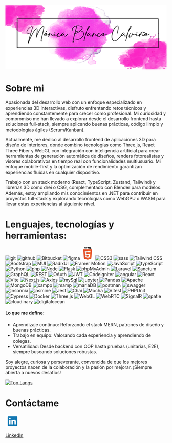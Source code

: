 <img src="./img/header.png" alt="Imagen del header donde me identifico" style="height: 200px; width: 100%;">

# Sobre mi
Apasionada del desarrollo web con un enfoque especializado en experiencias 3D interactivas, disfruto enfrentando retos técnicos y aprendiendo constantemente para crecer como profesional. Mi curiosidad y compromiso me han llevado a explorar desde el desarrollo frontend hasta soluciones full-stack, siempre aplicando buenas prácticas, código limpio y metodologías ágiles (Scrum/Kanban).

Actualmente, me dedico al desarrollo frontend de aplicaciones 3D para diseño de interiores, donde combino tecnologías como Three.js, React Three Fiber y WebGL con integración con inteligencia artificial para crear herramientas de generación automática de diseños, renders fotorealistas y visores colaborativos en tiempo real con funcionalidades multiusuario. Mi enfoque mobile-first y la optimización de rendimiento garantizan experiencias fluidas en cualquier dispositivo.

Trabajo con un stack moderno (React, TypeScript, Zustand, Tailwind) y librerías 3D como drei o CSG, complementado con Blender para modelos. Además, estoy ampliando mis conocimientos en .NET para contribuir en proyectos full-stack y explorando tecnologías como WebGPU o WASM para llevar estas experiencias al siguiente nivel.

# Lenguajes, tecnologías y herramientas:

<div>
<img src="https://www.vectorlogo.zone/logos/git-scm/git-scm-icon.svg" alt="git" width="35" height="35"/>
<img src="https://cdn-icons-png.flaticon.com/512/25/25231.png" alt="github" width="35" heigth="35"/>
<img src="https://www.vectorlogo.zone/logos/bitbucket/bitbucket-icon.svg" alt="Bitbucket" width="35" heigth="35"/>
<img src="https://www.vectorlogo.zone/logos/figma/figma-icon.svg" alt="figma" width="35" height="35"/>
<img src="https://raw.githubusercontent.com/devicons/devicon/master/icons/html5/html5-original-wordmark.svg" alt="html5" width="40" height="40"/>
<img src="https://profilinator.rishav.dev/skills-assets/css3-original-wordmark.svg" alt="CSS3" height="40" />  
<img src="https://img.icons8.com/color/512/sass.png" alt="sass" width="50" height="40" />
<img src='https://cdn.worldvectorlogo.com/logos/tailwind-css-1.svg' alt="Tailwind CSS"  height="50" width="70"/>
<img src='https://www.vectorlogo.zone/logos/getbootstrap/getbootstrap-ar21~bgwhite.svg' alt="Bootstrap"  height="40" width="65"/>
<img src='https://www.vectorlogo.zone/logos/mui/mui-ar21~bgwhite.svg' alt="MUI"  height="50" width="65"/>
<img src='https://logowik.com/content/uploads/images/radix-ui3498.logowik.com.webp' alt="RadixUI"  height="60" width="70"/>
  <img src='https://velog.velcdn.com/images/ebing/post/64896a3c-7e86-43e8-babe-ef99a9c52586/image.png' alt="Framer Motion"  height="40" width="70"/>
<img  src="https://profilinator.rishav.dev/skills-assets/javascript-original.svg" alt="JavaScript" width="40" height="40" />
<img src="https://www.vectorlogo.zone/logos/typescriptlang/typescriptlang-icon.svg" alt="typeScript" width="40" height="40"/>
<img src="https://www.vectorlogo.zone/logos/python/python-icon.svg" alt="Python" width="40" height="40"/>
<img src="https://raw.githubusercontent.com/jmnote/z-icons/master/svg/php.svg" alt="php" width="50" height="50"/>
<img src="https://www.vectorlogo.zone/logos/nodejs/nodejs-horizontal.svg" alt="Node" width="80" height="30"/>
<img src="https://miro.medium.com/v2/resize:fit:438/1*dQvABiWzbE28OTPYjzElKw.png" alt="Flask" width="50" height="40"/>
<img src="https://www.vectorlogo.zone/logos/phpmyadmin/phpmyadmin-ar21.svg" alt="phpMyAdmin" width="90" height="50"/>
<img src="https://profilinator.rishav.dev/skills-assets/laravel-plain-wordmark.svg" alt="Laravel" width="50" height="40"/>
<img src="https://bagisto.com/wp-content/uploads/2023/04/Laravel-Sanctum.jpeg" alt="Sanctum" width="65" height="40"/>
<img src="https://images.icon-icons.com/2699/PNG/512/graphql_logo_icon_171045.png" alt="GraphQL" width="90" height="50"/>
<img src="https://encrypted-tbn0.gstatic.com/images?q=tbn:ANd9GcRL_CvWdyQiIUOMvI208iJGa-yGC92g3szRKw&s" alt="REST" width="40" height="50"/>
<img src="https://upload.wikimedia.org/wikipedia/commons/thumb/d/d2/Oauth_logo.svg/2041px-Oauth_logo.svg.png" alt="OAuth" width="50" height="50"/>
<img src="https://jwt.io/img/logo-asset.svg" alt="JWT" width="80" height="50"/>
<img src="https://programadorphp.es/wp-content/uploads/2014/04/codeigniter.png" alt="Codeigniter" width="50" height="50"/>
<img src="https://www.vectorlogo.zone/logos/angular/angular-ar21.svg" alt="angular" width="80" height="50"/>
<img src="https://profilinator.rishav.dev/skills-assets/react-original-wordmark.svg" alt="React" width="60" height="50" />
<img src="https://www.vectorlogo.zone/logos/vitejsdev/vitejsdev-ar21~bgwhite.svg" alt="Vite" width="70" height="50" />
<img src="https://www.vectorlogo.zone/logos/nextjs/nextjs-ar21~bgwhite.svg" alt="Next.js" width="60" height="50" />
<img src="https://www.vectorlogo.zone/logos/axios/axios-ar21~bgwhite.svg" alt="Axios" width="60" height="50" />
<img src="https://profilinator.rishav.dev/skills-assets/mysql-original-wordmark.svg" alt="mySql" width="70" height="60"/>
<img src="https://www.vectorlogo.zone/logos/jupyter/jupyter-ar21~bgwhite.svg" alt="jupyter" width="80" height="50"/>
<img src="https://img.unocero.com/2020/01/unocero-pandas-1024x576.jpg" alt="Pandas" width="80" height="50"/>
<img src="https://www.vectorlogo.zone/logos/apache/apache-ar21.svg" alt="Apache" width="60" height="50"/>
<img src="https://www.vectorlogo.zone/logos/mongodb/mongodb-ar21~bgwhite.svg" alt="MongoDB" width="80" height="60"/>
<img src="https://profilinator.rishav.dev/skills-assets/xampp.png" alt="xampp" width="40" height="40"/>
<img src="https://www.pngkey.com/png/detail/802-8025481_mamp-mamp-icon.png" alt="mamp" width="40" height="40"/>
<img src="https://www.vectorlogo.zone/logos/mariadb/mariadb-ar21~bgwhite.svg" alt="mariaDB" width="75" height="50"/>
<img src="https://res.cloudinary.com/postman/image/upload/t_team_logo/v1629869194/team/2893aede23f01bfcbd2319326bc96a6ed0524eba759745ed6d73405a3a8b67a8" alt="postman" width="40" height="40"/>
  <img src="https://pandwarf.com/wp/wp-content/uploads/2021/11/swagger-banner.png" alt="swagger" width="70" height="30"/>
<img src="https://spin.atomicobject.com/wp-content/uploads/insomnia.jpg" alt="insonnia" width="70" height="40"/>
<img src="https://jameymcauliffe.github.io/img/jasmine.png" alt="jasmine" width="55" height="50"/>
<img src="https://www.vectorlogo.zone/logos/jestjsio/jestjsio-ar21.svg" alt="Jest" width="65" height="45"/>
<img src="https://www.vectorlogo.zone/logos/chaijs/chaijs-ar21.svg" alt="Chai" width="70" height="60"/>
<img src="https://www.vectorlogo.zone/logos/mochajs/mochajs-ar21.svg" alt="Mocha" width="90" height="50"/>
<img src="https://www.vectorlogo.zone/logos/vitessio/vitessio-ar21~bgwhite.svg" alt="Vitest" width="60" height="40"/>
<img src="https://encrypted-tbn0.gstatic.com/images?q=tbn:ANd9GcTxheAd698kuEp_JigbYHFntCAvC4NJADdSZg&s" alt="PHPUnit" width="50" height="50"/>
<img src="https://encrypted-tbn0.gstatic.com/images?q=tbn:ANd9GcT7QNRD58OdpdN-4L9PFtuhUzvkFwQLo76HlA&s" alt="Cypress" width="70" height="35"/>
<img src="https://i.pinimg.com/1200x/c6/ab/c6/c6abc6dc9b99aea3aaafb12d1d35c0f4.jpg" alt="Docker" width="60" height="60"/>
<img src="https://i.imgur.com/ygvUXeo.png" alt="Three.js" width="80" height="50"/>
<img src="https://immersivepro.es/wp-content/uploads/2020/12/48.1.png" alt="WebGL" width="70" height="50"/>
<img src="https://blogthinkbig.com/wp-content/uploads/sites/4/2019/02/WebRTC-Vertical-Logo.jpg?resize=500%2C334" alt="WebRTC" width="60" height="40"/>
<img src="https://miro.medium.com/v2/resize:fit:699/1*Xz7EjcO3AUYi0jxx6SAzug.png" alt="SignalR" width="80" height="50"/>
<img src="https://spatie.be/images/og-image.jpg" alt="spatie" width="60" height="40"/>
<img src="https://antoniofernandez.com/assets/blog/cloudinary.png" alt="cloudinary" width="60" height="50"/>
<img src="https://upload.wikimedia.org/wikipedia/commons/thumb/f/ff/DigitalOcean_logo.svg/1200px-DigitalOcean_logo.svg.png" alt="digitalocean" width="60" height="50"/>
</div>

#### Lo que me define:

- Aprendizaje continuo: Reforzando el stack MERN, patrones de diseño y buenas prácticas.
- Trabajo en equipo: Valorando cada experiencia y aprendiendo de colegas.
- Versatilidad: Desde backend con OOP hasta pruebas (unitarias, E2E), siempre buscando soluciones robustas.

Soy alegre, curiosa y perseverante, convencida de que los mejores proyectos nacen de la colaboración y la pasión por mejorar. ¡Siempre abierta a nuevos desafíos!


<!-- [![Monica Blanco GitHub stats](https://github-readme-stats.vercel.app/api?username=mgblanco10)](https://github.com/mgblanco10/github-readme-stats)  -->
<!--  ![Monica Blanco GitHub stats](https://github-readme-stats.vercel.app/api?username=mgblanco10&hide=contribs,prs)  -->
<!--![Monica GitHub stats](https://github-readme-stats.vercel.app/api?username=mgblanco10&show_icons=true)  -->
<!-- [![Top Langs](https://github-readme-stats.vercel.app/api/top-langs/?username=mgblanco10&langs_count=8)](https://github.com/mgblanco10/github-readme-stats)  -->
<!-- [![Top Langs](https://github-readme-stats.vercel.app/api/top-langs/?username=mgblanco10&layout=compact)](https://github.com/mgblanco10/github-readme-stats)
[![Top Langs](https://github-readme-stats.vercel.app/api/top-langs/?username=mgblanco10&exclude_repo=CHATGPT)](https://github.com/mgblanco10/github-readme-stats) -->
<!-- [![Top Langs](https://github-readme-stats.vercel.app/api/top-langs/?username=mgblanco10&hide=CHATGPT,courseraPython)](https://github.com/mgblanco10/github-readme-stats) -->

[![Top Langs](https://github-readme-stats.vercel.app/api/top-langs/?username=mgblanco10&layout=compact&hide=CHATGPT,courseraPython&langs_count=10&exclude_repo=courseraPython&hide_border=true&theme=dark&hide_title=true&token=<TOKEN>)](https://github.com/mgblanco10/github-readme-stats)





# Contáctame 
<img alt="Logo de Linkedin" src="./img/linkedinLogo.png" width="45">

[LinkedIn](https://www.linkedin.com/in/monicablancocalvi%C3%B1o/)


